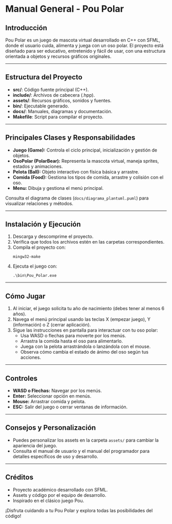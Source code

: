 # Manual General - Pou Polar

## Introducción
Pou Polar es un juego de mascota virtual desarrollado en C++ con SFML, donde el usuario cuida, alimenta y juega con un oso polar. El proyecto está diseñado para ser educativo, entretenido y fácil de usar, con una estructura orientada a objetos y recursos gráficos originales.

---

## Estructura del Proyecto
- **src/**: Código fuente principal (C++).
- **include/**: Archivos de cabecera (.hpp).
- **assets/**: Recursos gráficos, sonidos y fuentes.
- **bin/**: Ejecutable generado.
- **docs/**: Manuales, diagramas y documentación.
- **Makefile**: Script para compilar el proyecto.

---

## Principales Clases y Responsabilidades
- **Juego (Game):** Controla el ciclo principal, inicialización y gestión de objetos.
- **OsoPolar (PolarBear):** Representa la mascota virtual, maneja sprites, estados y animaciones.
- **Pelota (Ball):** Objeto interactivo con física básica y arrastre.
- **Comida (Food):** Gestiona los tipos de comida, arrastre y colisión con el oso.
- **Menu:** Dibuja y gestiona el menú principal.

Consulta el diagrama de clases (`docs/diagrama_plantuml.puml`) para visualizar relaciones y métodos.

---

## Instalación y Ejecución
1. Descarga y descomprime el proyecto.
2. Verifica que todos los archivos estén en las carpetas correspondientes.
3. Compila el proyecto con:
   ```
   mingw32-make
   ```
4. Ejecuta el juego con:
   ```
   .\bin\Pou_Polar.exe
   ```

---

## Cómo Jugar
1. Al iniciar, el juego solicita tu año de nacimiento (debes tener al menos 6 años).
2. Navega el menú principal usando las teclas X (empezar juego), Y (información) o Z (cerrar aplicación).
3. Sigue las instrucciones en pantalla para interactuar con tu oso polar:
   - Usa WASD o flechas para moverte por los menús.
   - Arrastra la comida hasta el oso para alimentarlo.
   - Juega con la pelota arrastrándola o lanzándola con el mouse.
   - Observa cómo cambia el estado de ánimo del oso según tus acciones.

---

## Controles
- **WASD o Flechas:** Navegar por los menús.
- **Enter:** Seleccionar opción en menús.
- **Mouse:** Arrastrar comida y pelota.
- **ESC:** Salir del juego o cerrar ventanas de información.

---

## Consejos y Personalización
- Puedes personalizar los assets en la carpeta `assets/` para cambiar la apariencia del juego.
- Consulta el manual de usuario y el manual del programador para detalles específicos de uso y desarrollo.

---

## Créditos
- Proyecto académico desarrollado con SFML.
- Assets y código por el equipo de desarrollo.
- Inspirado en el clásico juego Pou.


¡Disfruta cuidando a tu Pou Polar y explora todas las posibilidades del código!
